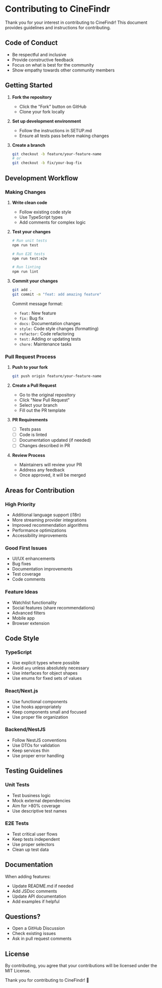 # Contributing to CineFindr

Thank you for your interest in contributing to CineFindr! This document provides guidelines and instructions for contributing.

## Code of Conduct

- Be respectful and inclusive
- Provide constructive feedback
- Focus on what is best for the community
- Show empathy towards other community members

## Getting Started

1. **Fork the repository**
   - Click the "Fork" button on GitHub
   - Clone your fork locally

2. **Set up development environment**
   - Follow the instructions in SETUP.md
   - Ensure all tests pass before making changes

3. **Create a branch**
   ```bash
   git checkout -b feature/your-feature-name
   # or
   git checkout -b fix/your-bug-fix
   ```

## Development Workflow

### Making Changes

1. **Write clean code**
   - Follow existing code style
   - Use TypeScript types
   - Add comments for complex logic

2. **Test your changes**
   ```bash
   # Run unit tests
   npm run test
   
   # Run E2E tests
   npm run test:e2e
   
   # Run linting
   npm run lint
   ```

3. **Commit your changes**
   ```bash
   git add .
   git commit -m "feat: add amazing feature"
   ```

   Commit message format:
   - `feat:` New feature
   - `fix:` Bug fix
   - `docs:` Documentation changes
   - `style:` Code style changes (formatting)
   - `refactor:` Code refactoring
   - `test:` Adding or updating tests
   - `chore:` Maintenance tasks

### Pull Request Process

1. **Push to your fork**
   ```bash
   git push origin feature/your-feature-name
   ```

2. **Create a Pull Request**
   - Go to the original repository
   - Click "New Pull Request"
   - Select your branch
   - Fill out the PR template

3. **PR Requirements**
   - [ ] Tests pass
   - [ ] Code is linted
   - [ ] Documentation updated (if needed)
   - [ ] Changes described in PR

4. **Review Process**
   - Maintainers will review your PR
   - Address any feedback
   - Once approved, it will be merged

## Areas for Contribution

### High Priority
- Additional language support (i18n)
- More streaming provider integrations
- Improved recommendation algorithms
- Performance optimizations
- Accessibility improvements

### Good First Issues
- UI/UX enhancements
- Bug fixes
- Documentation improvements
- Test coverage
- Code comments

### Feature Ideas
- Watchlist functionality
- Social features (share recommendations)
- Advanced filters
- Mobile app
- Browser extension

## Code Style

### TypeScript
- Use explicit types where possible
- Avoid `any` unless absolutely necessary
- Use interfaces for object shapes
- Use enums for fixed sets of values

### React/Next.js
- Use functional components
- Use hooks appropriately
- Keep components small and focused
- Use proper file organization

### Backend/NestJS
- Follow NestJS conventions
- Use DTOs for validation
- Keep services thin
- Use proper error handling

## Testing Guidelines

### Unit Tests
- Test business logic
- Mock external dependencies
- Aim for >80% coverage
- Use descriptive test names

### E2E Tests
- Test critical user flows
- Keep tests independent
- Use proper selectors
- Clean up test data

## Documentation

When adding features:
- Update README.md if needed
- Add JSDoc comments
- Update API documentation
- Add examples if helpful

## Questions?

- Open a GitHub Discussion
- Check existing issues
- Ask in pull request comments

## License

By contributing, you agree that your contributions will be licensed under the MIT License.

Thank you for contributing to CineFindr! 🎉


